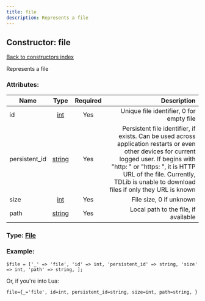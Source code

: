 ```yaml
---
title: file
description: Represents a file
---
```

## Constructor: file  
[Back to constructors index](index.md)



Represents a file

### Attributes:

| Name     |    Type       | Required | Description |
|----------|:-------------:|:--------:|------------:|
|id|[int](../types/int.md) | Yes|Unique file identifier, 0 for empty file|
|persistent\_id|[string](../types/string.md) | Yes|Persistent file identifier, if exists. Can be used across application restarts or even other devices for current logged user. If begins with "http: " or "https: ", it is HTTP URL of the file. Currently, TDLib is unable to download files if only they URL is known|
|size|[int](../types/int.md) | Yes|File size, 0 if unknown|
|path|[string](../types/string.md) | Yes|Local path to the file, if available|



### Type: [File](../types/File.md)


### Example:

```
$file = ['_' => 'file', 'id' => int, 'persistent_id' => string, 'size' => int, 'path' => string, ];
```  

Or, if you're into Lua:  


```
file={_='file', id=int, persistent_id=string, size=int, path=string, }

```


